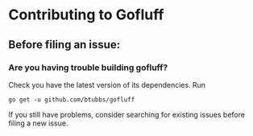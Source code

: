 # Contributing to Gofluff

## Before filing an issue:

### Are you having trouble building gofluff?

Check you have the latest version of its dependencies. Run
```
go get -u github.com/btubbs/gofluff
```
If you still have problems, consider searching for existing issues before filing a new issue.
